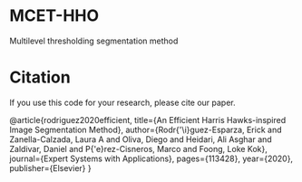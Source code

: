# MCET-HHO
 Multilevel thresholding segmentation method
 
 
 # Citation
If you use this code for your research, please cite our paper.

@article{rodriguez2020efficient,
title={An Efficient Harris Hawks-inspired Image Segmentation Method},
author={Rodr{\'\i}guez-Esparza, Erick and Zanella-Calzada, Laura A and Oliva, Diego and Heidari, Ali Asghar and Zaldivar, Daniel and P{\'e}rez-Cisneros, Marco and Foong, Loke Kok},
journal={Expert Systems with Applications},
pages={113428},
year={2020},
publisher={Elsevier}
}
